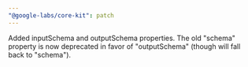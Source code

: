 ```yaml
---
"@google-labs/core-kit": patch
---
```


Added inputSchema and outputSchema properties. The old "schema" property is now deprecated in favor of "outputSchema" (though will fall back to "schema").
